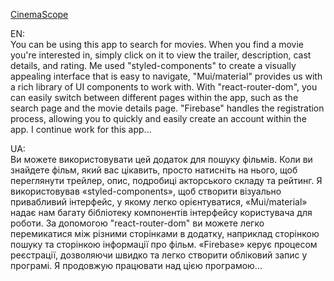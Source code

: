 <a href='https://dimahavr.github.io/cinema-scope/'>CinemaScope</a>

EN:
</br>
You can be using this  app to search for movies. When you find a movie you're interested in, simply click on it to view the trailer, description, cast details, and rating.
Me used "styled-components" to create a visually appealing interface that is easy to navigate, "Mui/material" provides us with a rich library of UI components to work with. With "react-router-dom", you can easily switch between different pages within the app, such as the search page and the movie details page. "Firebase" handles the registration process, allowing you to quickly and easily create an account within the app. I continue work for this app...



UA:
</br>
Ви можете використовувати цей додаток для пошуку фільмів. Коли ви знайдете фільм, який вас цікавить, просто натисніть на нього, щоб переглянути трейлер, опис, подробиці акторського складу та рейтинг.
Я використовував «styled-components», щоб створити візуально привабливий інтерфейс, у якому легко орієнтуватися, «Mui/material» надає нам багату бібліотеку компонентів інтерфейсу користувача для роботи. За допомогою "react-router-dom" ви можете легко перемикатися між різними сторінками в додатку, наприклад сторінкою пошуку та сторінкою інформації про фільм. «Firebase» керує процесом реєстрації, дозволяючи швидко та легко створити обліковий запис у програмі. Я продовжую працювати над цією програмою...
